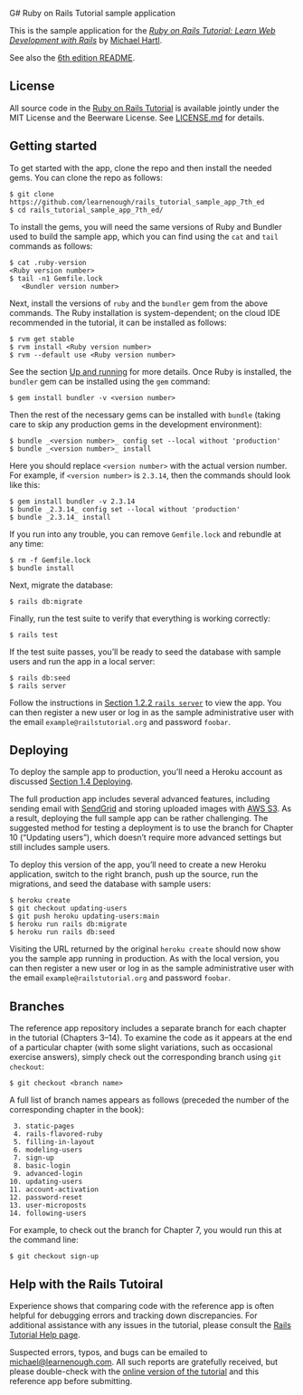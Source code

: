 G# Ruby on Rails Tutorial sample application

This is the sample application for the
[*Ruby on Rails Tutorial:
Learn Web Development with Rails*](https://www.railstutorial.org/)
by [Michael Hartl](https://www.michaelhartl.com/).

See also the [6th edition README](https://github.com/learnenough/sample_app_6th_ed#readme).

## License

All source code in the [Ruby on Rails Tutorial](https://www.railstutorial.org/)
is available jointly under the MIT License and the Beerware License. See
[LICENSE.md](LICENSE.md) for details.

## Getting started

To get started with the app, clone the repo and then install the needed gems. You can clone the repo as follows:

```
$ git clone https://github.com/learnenough/rails_tutorial_sample_app_7th_ed 
$ cd rails_tutorial_sample_app_7th_ed/
```

To install the gems, you will need the same versions of Ruby and Bundler used to build the sample app, which you can find using the `cat` and `tail` commands as follows:

```
$ cat .ruby-version
<Ruby version number>
$ tail -n1 Gemfile.lock
   <Bundler version number>
```

Next, install the versions of `ruby` and the `bundler` gem from the above commands. The Ruby installation is system-dependent; on the cloud IDE recommended in the tutorial, it can be installed as follows:

```
$ rvm get stable
$ rvm install <Ruby version number>
$ rvm --default use <Ruby version number>
```

See the section [Up and running](https://www.learnenough.com/ruby-on-rails-7th-edition-tutorial#sec-up_and_running) for more details. Once Ruby is installed, the `bundler` gem can be installed using the `gem` command:

```
$ gem install bundler -v <version number>
```

Then the rest of the necessary gems can be installed with `bundle` (taking care to skip any production gems in the development environment):

```
$ bundle _<version number>_ config set --local without 'production'
$ bundle _<version number>_ install
```

Here you should replace `<version number>` with the actual version number. For example, if `<version number>` is `2.3.14`, then the commands should look like this:

```
$ gem install bundler -v 2.3.14
$ bundle _2.3.14_ config set --local without 'production'
$ bundle _2.3.14_ install
```

If you run into any trouble, you can remove `Gemfile.lock` and rebundle at any time:

```
$ rm -f Gemfile.lock
$ bundle install
```

Next, migrate the database:

```
$ rails db:migrate
```

Finally, run the test suite to verify that everything is working correctly:

```
$ rails test
```

If the test suite passes, you’ll be ready to seed the database with sample users and run the app in a local server:

```
$ rails db:seed
$ rails server
```

Follow the instructions in [Section 1.2.2 `rails server`](https://www.railstutorial.org/book#sec-rails_server) to view the app. You can then register a new user or log in as the sample administrative user with the email `example@railstutorial.org` and password `foobar`.

## Deploying

To deploy the sample app to production, you’ll need a Heroku account as discussed [Section 1.4 Deploying](https://www.railstutorial.org/book/beginning#sec-deploying).

The full production app includes several advanced features, including sending email with [SendGrid](https://sendgrid.com/) and storing uploaded images with [AWS S3](https://aws.amazon.com/s3/). As a result, deploying the full sample app can be rather challenging. The suggested method for testing a deployment is to use the branch for Chapter 10 (“Updating users”), which doesn’t require more advanced settings but still includes sample users.

To deploy this version of the app, you’ll need to create a new Heroku application, switch to the right branch, push up the source, run the migrations, and seed the database with sample users:

```
$ heroku create
$ git checkout updating-users
$ git push heroku updating-users:main
$ heroku run rails db:migrate
$ heroku run rails db:seed
```

Visiting the URL returned by the original `heroku create` should now show you the sample app running in production. As with the local version, you can then register a new user or log in as the sample administrative user with the email `example@railstutorial.org` and password `foobar`.

## Branches

The reference app repository includes a separate branch for each chapter in the tutorial (Chapters 3–14). To examine the code as it appears at the end of a particular chapter (with some slight variations, such as occasional exercise answers), simply check out the corresponding branch using `git checkout`:

```
$ git checkout <branch name>
```

A full list of branch names appears as follows (preceded the number of the corresponding chapter in the book):

```
 3. static-pages
 4. rails-flavored-ruby
 5. filling-in-layout
 6. modeling-users
 7. sign-up
 8. basic-login
 9. advanced-login
10. updating-users
11. account-activation
12. password-reset
13. user-microposts
14. following-users
```

For example, to check out the branch for Chapter 7, you would run this at the command line:

```
$ git checkout sign-up
```

## Help with the Rails Tutoiral

Experience shows that comparing code with the reference app is often helpful for debugging errors and tracking down discrepancies. For additional assistance with any issues in the tutorial, please consult the [Rails Tutorial Help page](https://github.com/learnenough/rails_tutorial_sample_app_7th_ed/blob/main/HELP.md).

Suspected errors, typos, and bugs can be emailed to <michael@learnenough.com>. All such reports are gratefully received, but please double-check with the [online version of the tutorial](https://www.railstutorial.org/book) and this reference app before submitting.

